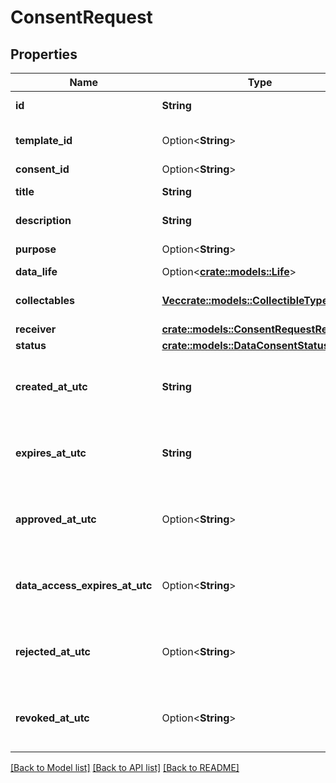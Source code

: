 # ConsentRequest

## Properties

Name | Type | Description | Notes
------------ | ------------- | ------------- | -------------
**id** | **String** | Consent request id. | 
**template_id** | Option<**String**> | Consent request template id. | [optional]
**consent_id** | Option<**String**> | Consent id. | [optional]
**title** | **String** | Consent title. | 
**description** | **String** | Consent description. | 
**purpose** | Option<**String**> | Consent purpose. | [optional]
**data_life** | Option<[**crate::models::Life**](Life.md)> |  | [optional]
**collectables** | [**Vec<crate::models::CollectibleTypes>**](CollectibleTypes.md) | List of supported collectables. | 
**receiver** | [**crate::models::ConsentRequestReceiver**](ConsentRequestReceiver.md) |  | 
**status** | [**crate::models::DataConsentStatus**](DataConsentStatus.md) |  | 
**created_at_utc** | **String** | Request creation datetime in UTC timezone. | 
**expires_at_utc** | **String** | Request expiration datetime in UTC timezone. | 
**approved_at_utc** | Option<**String**> | Request approval datetime in UTC timezone. | [optional]
**data_access_expires_at_utc** | Option<**String**> | Data access expiration datetime in UTC timezone. | [optional]
**rejected_at_utc** | Option<**String**> | Request rejection datetime in UTC timezone. | [optional]
**revoked_at_utc** | Option<**String**> | Request revocation datetime in UTC timezone. | [optional]

[[Back to Model list]](../README.md#documentation-for-models) [[Back to API list]](../README.md#documentation-for-api-endpoints) [[Back to README]](../README.md)


